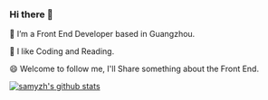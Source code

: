 ### Hi there 👋


🔭 I’m a Front End Developer based in Guangzhou.

🌱 I like Coding and Reading.

😄 Welcome to follow me, I'll Share something about the Front End.

[![samyzh's github stats](https://github-readme-stats.vercel.app/api?username=samyzh&count_private=true&show_icons=true&theme=solarized-dark)](https://github.com/samyzh/samyzh)

<!--
**samyzh/samyzh** is a ✨ _special_ ✨ repository because its `README.md` (this file) appears on your GitHub profile.

Here are some ideas to get you started:

- 🔭 I’m currently working on ...
- 🌱 I’m currently learning ...
- 👯 I’m looking to collaborate on ...
- 🤔 I’m looking for help with ...
- 💬 Ask me about ...
- 📫 How to reach me: ...
- 😄 Pronouns: ...
- ⚡ Fun fact: ...
-->
